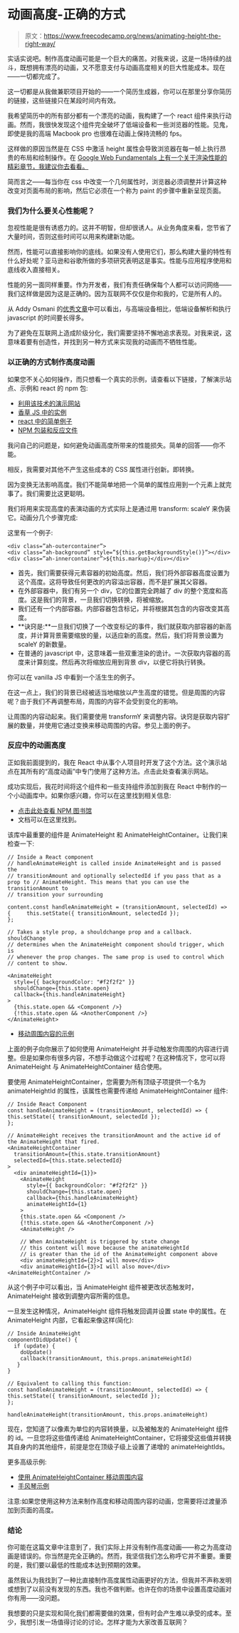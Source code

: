 # 动画高度-正确的方式

> 原文：<https://www.freecodecamp.org/news/animating-height-the-right-way/>

实话实说吧。制作高度动画可能是一个巨大的痛苦。对我来说，这是一场持续的战斗，既想拥有漂亮的动画，又不愿意支付与动画高度相关的巨大性能成本。现在——一切都完成了。

这一切都是从我做兼职项目开始的——一个简历生成器，你可以在那里分享你简历的链接，这些链接只在某段时间内有效。

我希望简历中的所有部分都有一个漂亮的动画，我构建了一个 react 组件来执行动画。然而，我很快发现这个组件完全破坏了低端设备和一些浏览器的性能。见鬼，即使是我的高端 Macbook pro 也很难在动画上保持流畅的 fps。

这样做的原因当然是在 CSS 中激活 height 属性会导致浏览器在每一帧上执行昂贵的布局和绘制操作。在 [Google Web Fundamentals 上有一个关于渲染性能的精彩章节，我建议你去看看。](https://developers.google.com/web/fundamentals/performance/rendering/)

简而言之——每当你在 css 中改变一个几何属性时，浏览器必须调整并计算这种改变对页面布局的影响，然后它必须在一个称为 paint 的步骤中重新呈现页面。

### 我们为什么要关心性能呢？

忽视性能是很有诱惑力的。这并不明智，但却很诱人。从业务角度来看，您节省了大量时间，否则这些时间可以用来构建新功能。

然而，性能可以直接影响你的底线。如果没有人使用它们，那么构建大量的特性有什么好处呢？亚马逊和谷歌所做的多项研究表明这是事实。性能与应用程序使用和底线收入直接相关。

性能的另一面同样重要。作为开发者，我们有责任确保每个人都可以访问网络——我们这样做是因为这是正确的。因为互联网不仅仅是你和我的，它是所有人的。

从 Addy Osmani 的[优秀文章](https://medium.com/@addyosmani/the-cost-of-javascript-in-2018-7d8950fbb5d4)中可以看出，与高端设备相比，低端设备解析和执行 javascript 的时间要长得多。

为了避免在互联网上造成阶级分化，我们需要坚持不懈地追求表现。对我来说，这意味着要有创造性，并找到另一种方式来实现我的动画而不牺牲性能。

### 以正确的方式制作高度动画

如果您不关心如何操作，而只想看一个真实的示例，请查看以下链接，了解演示站点、示例和 react 的 npm 包:

*   [利用该技术的演示网站](https://resummy.no)
*   [香草 JS 中的实例](https://codesandbox.io/s/3x2zjl0l7m)
*   [react 中的简单例子](https://codesandbox.io/s/983z7n92rw)
*   [NPM 包装和反应文件](https://fredrikoseberg.github.io/react-anim-kit-docs/#/)

我问自己的问题是，如何避免动画高度所带来的性能损失。简单的回答——你不能。

相反，我需要对其他不产生这些成本的 CSS 属性进行创新。即转换。

因为变换无法影响高度。我们不能简单地把一个简单的属性应用到一个元素上就完事了。我们需要比这更聪明。

我们将用来实现高度的表演动画的方式实际上是通过用 transform: scaleY 来伪装它。动画分几个步骤完成:

这里有一个例子:

```
<div class=”ah-outercontainer”>  
<div class=”ah-background” style=”${this.getBackgroundStyle()}”></div>
<div class=”ah-innercontainer”>${this.markup}</div></div>`
```

*   首先，我们需要获得元素容器的初始高度。然后，我们将外部容器高度设置为这个高度。这将导致任何更改的内容溢出容器，而不是扩展其父容器。
*   在外部容器中，我们有另一个 div，它的位置完全跨越了 div 的整个宽度和高度。这是我们的背景，一旦我们切换转换，将被缩放。
*   我们还有一个内部容器。内部容器包含标记，并将根据其包含的内容改变其高度。
*   **诀窍是:**一旦我们切换了一个改变标记的事件，我们就获取内部容器的新高度，并计算背景需要缩放的量，以适应新的高度。然后，我们将背景设置为 scaleY 的新数量。
*   在普通的 javascript 中，这意味着一些双重渲染的诡计。一次获取内容器的高度来计算刻度。然后再次将缩放应用到背景 div，以便它将执行转换。

你可以在 vanilla JS 中看到一个活生生的例子。

在这一点上，我们的背景已经被适当地缩放以产生高度的错觉。但是周围的内容呢？由于我们不再调整布局，周围的内容不会受到变化的影响。

让周围的内容动起来。我们需要使用 transformY 来调整内容。诀窍是获取内容扩展的数量，并使用它通过变换来移动周围的内容。参见上面的例子。

### 反应中的动画高度

正如我前面提到的，我在 React 中从事个人项目时开发了这个方法。这个演示站点在其所有的“高度动画”中专门使用了这种方法。点击此处查看演示网站。

成功实现后，我花时间将这个组件和一些支持组件添加到我在 React 中制作的一个小动画库中。如果你感兴趣，你可以在这里找到相关信息:

*   [点击此处查看 NPM 图书馆](https://www.npmjs.com/package/react-anim-kit)
*   文档可以在这里找到。

该库中最重要的组件是 AnimateHeight 和 AnimateHeightContainer。让我们来检查一下:

```
// Inside a React component 
// handleAnimateHeight is called inside AnimateHeight and is passed the 
// transitionAmount and optionally selectedId if you pass that as a prop to // AnimateHeight. This means that you can use the transitionAmount to
// transition your surrounding 

content.const handleAnimateHeight = (transitionAmount, selectedId) => {     this.setState({ transitionAmount, selectedId });
};

// Takes a style prop, a shouldchange prop and a callback. shouldChange 
// determines when the AnimateHeight component should trigger, which is 
// whenever the prop changes. The same prop is used to control which 
// content to show.

<AnimateHeight 
  style={{ backgroundColor: "#f2f2f2" }} 
  shouldChange={this.state.open}   
  callback={this.handleAnimateHeight}
>
  {this.state.open && <Component />}
  {!this.state.open && <AnotherComponent />}
</AnimateHeight>
```

*   [移动周围内容的示例](https://codesandbox.io/s/jn5rp5jvzy)

上面的例子向你展示了如何使用 AnimateHeight 并手动触发你周围的内容进行调整。但是如果你有很多内容，不想手动做这个过程呢？在这种情况下，您可以将 AnimateHeight 与 AnimateHeightContainer 结合使用。

要使用 AnimateHeightContainer，您需要为所有顶级子项提供一个名为 animateHeightId 的属性，该属性也需要传递给 AnimateHeightContainer 组件:

```
// Inside React Component
const handleAnimateHeight = (transitionAmount, selectedId) => {     
this.setState({ transitionAmount, selectedId });
};

// AnimateHeight receives the transitionAmount and the active id of the AnimateHeight that fired. 
<AnimateHeightContainer
  transitionAmount={this.state.transitionAmount}
  selectedId={this.state.selectedId}
>
  <div animateHeightId={1}}>
    <AnimateHeight 
      style={{ backgroundColor: "#f2f2f2" }}
      shouldChange={this.state.open}
      callback={this.handleAnimateHeight}
      animateHeightId={1}
    > 
    {this.state.open && <Component />
    {!this.state.open && <AnotherComponent />}  
    <AnimateHeight />

    // When AnimateHeight is triggered by state change
    // this content will move because the animateHeightId
    // is greater than the id of the AnimateHeight component above
    <div animateHeightId={2}>I will move</div>
    <div animateHeightId={3}>I will also move</div>
<AnimateHeightContainer />
```

从这个例子中可以看出，当 AnimateHeight 组件被更改状态触发时，AnimateHeight 接收到调整内容所需的信息。

一旦发生这种情况，AnimateHeight 组件将触发回调并设置 state 中的属性。在 AnimateHeight 内部，它看起来像这样(简化):

```
// Inside AnimateHeight
componentDidUpdate() {
  if (update) {
    doUpdate() 
    callback(transitionAmount, this.props.animateHeightId)
   } 
}

// Equivalent to calling this function: 
const handleAnimateHeight = (transitionAmount, selectedId) => {     
this.setState({ transitionAmount, selectedId });
};

handleAnimateHeight(transitionAmount, this.props.animateHeight)
```

现在，您知道了以像素为单位的内容转换量，以及被触发的 AnimateHeight 组件的 id。一旦您将这些值传递给 AnimateHeightContainer，它将接受这些值并转换其自身内的其他组件，前提是您在顶级子级上设置了递增的 animateHeightIds。

更多高级示例:

*   [使用 AnimateHeightContainer 移动周围内容](https://codesandbox.io/s/6zz62yp65w)
*   [手风琴示例](https://codesandbox.io/s/202w3n81q0)

注意:如果您使用这种方法来制作高度和移动周围内容的动画，您需要将过渡量添加到页面的高度。

### 结论

你可能在这篇文章中注意到了，我们实际上并没有制作高度动画——称之为高度动画是错误的。你当然是完全正确的。然而，我坚信我们怎么称呼它并不重要。重要的是，我们要以最低的性能成本达到预期的效果。

虽然我认为我找到了一种比直接制作高度属性动画更好的方法，但我并不声称发明或想到了以前没有发现的东西。我也不做判断。也许在你的场景中设置高度动画对你有用——没问题。

我想要的只是实现和简化我们都需要做的效果，但有时会产生难以承受的成本。至少，我想引发一场值得讨论的讨论。怎样才能为大家改善互联网？
